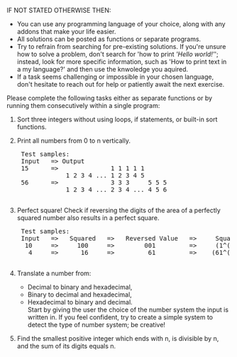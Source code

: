 IF NOT STATED OTHERWISE THEN:
- You can use any programming language of your choice, along with any addons that make your life easier.
- All solutions can be posted as functions or separate programs.
- Try to refrain from searching for pre-existing solutions. If you're unsure how to solve a problem, don't search for 'how to print *'Hello world!'*'; instead, look for more specific information, such as 'How to print text in a my language?' and then use the knwoledge you aquired. 
- If a task seems challenging or impossible in your chosen language, don't hesitate to reach out for help or patiently await the next exercise.



Please complete the following tasks either as separate functions or by running them consecutively within a single program:

1. Sort three integers without using loops, if statements, or built-in sort functions.

2. Print all numbers from 0 to n vertically.
    <pre>
    Test samples:  
    Input   => Output  
    15      =>              1 1 1 1 1  
                1 2 3 4 ... 1 2 3 4 5  
    56      =>              3 3 3     5 5 5  
                1 2 3 4 ... 2 3 4 ... 4 5 6  
    </pre>
3. Perfect square! Check if reversing the digits of the area of a perfectly squared number also results in a perfect square.
    <pre>
    Test samples:  
    Input   =>   Squared   =>   Reversed Value   =>     Square root         => Output  
     10     =>     100     =>        001         =>     (1^(0.5)) = 1       =>  True  
      4     =>      16     =>         61         =>    (61^(0.5)) ≈ 7.8102  =>  False   
    </pre>
4. Translate a number from:

    - Decimal to binary and hexadecimal,
    - Binary to decimal and hexadecimal,
    - Hexadecimal to binary and decimal.  
    Start by giving the user the choice of the number system the input is written in.
    If you feel confident, try to create a simple system to detect the type of number system; be creative!

5. Find the smallest positive integer which ends with n, is divisible by n, and the sum of its digits equals n.

